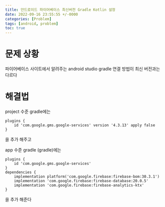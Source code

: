 ```yaml
---
title: 안드로이드 파이어베이스 최신버전 Gradle Kotlin 설정
date: 2022-09-16 23:55:55 +/-0000
categories: [Problem]
tags: [android, problem]
toc: true
---
```



# 문제 상황

파이어베이스 사이트에서 알려주는 android studio gradle 연결 방법이 최신 버전과는 다르다

# 해결법

project 수준 gradle에는
~~~
plugins {
    id 'com.google.gms.google-services' version '4.3.13' apply false
}
~~~
을 추가 해주고

app 수준 gradle (gradle)에는

~~~
plugins {
    id 'com.google.gms.google-services'
}
dependencies {
    implementation platform('com.google.firebase:firebase-bom:30.3.1')
    implementation 'com.google.firebase:firebase-database:20.0.5'
    implementation 'com.google.firebase:firebase-analytics-ktx'
}

~~~
을 추가 해준다
